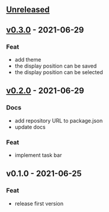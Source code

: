 <a name="unreleased"></a>
## [Unreleased]


<a name="v0.3.0"></a>
## [v0.3.0] - 2021-06-29
### Feat
- add theme
- the display position can be saved
- the display position can be selected


<a name="v0.2.0"></a>
## [v0.2.0] - 2021-06-29
### Docs
- add repository URL to package.json
- update docs

### Feat
- implement task bar


<a name="v0.1.0"></a>
## v0.1.0 - 2021-06-25
### Feat
- release first version


[Unreleased]: https://github.com/noritakaIzumi/clock_app/compare/v0.3.0...HEAD
[v0.3.0]: https://github.com/noritakaIzumi/clock_app/compare/v0.2.0...v0.3.0
[v0.2.0]: https://github.com/noritakaIzumi/clock_app/compare/v0.1.0...v0.2.0
